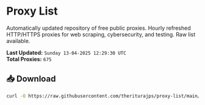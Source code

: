# Proxy List

Automatically updated repository of free public proxies. Hourly refreshed HTTP/HTTPS proxies for web scraping, cybersecurity, and testing. Raw list available.

**Last Updated:** `Sunday 13-04-2025 12:29:30 UTC`  
**Total Proxies:** `675`

## 📥 Download
```bash
curl -O https://raw.githubusercontent.com/theriturajps/proxy-list/main/proxies.txt
